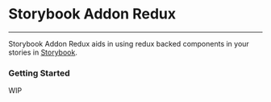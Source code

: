 # Storybook Addon Redux

---

Storybook Addon Redux aids in using redux backed components in your stories in [Storybook](https://storybook.js.org).

### Getting Started

WIP